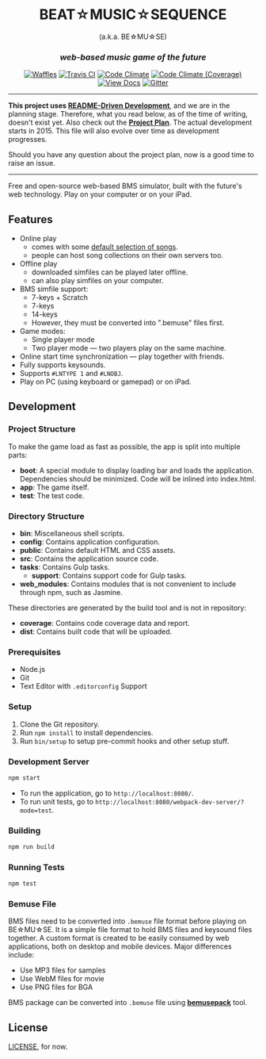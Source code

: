 <h1 align="center">BEAT☆MUSIC☆SEQUENCE</h1>

<p align="center">(a.k.a. BE☆MU☆SE)</p>

<h3 align="center"><em>web-based music game of the future</em></h3>

<p align="center">
  <a href="https://waffle.io/bemusic/bemuse"><img src="http://img.shields.io/badge/wow%20much-waffle-green.svg?style=flat" alt="Waffles"></a>
  <a href="https://travis-ci.org/bemusic/bemuse"><img src="https://img.shields.io/travis/bemusic/bemuse.svg?style=flat" alt="Travis CI"></a>
  <a href="https://codeclimate.com/github/bemusic/bemuse"><img src="https://img.shields.io/codeclimate/github/bemusic/bemuse.svg?style=flat" alt="Code Climate"></a>
  <a href="https://codeclimate.com/github/bemusic/bemuse"><img src="https://img.shields.io/codeclimate/coverage/github/bemusic/bemuse.svg?style=flat" alt="Code Climate (Coverage)"></a>
  <a href="http://bemusic.viewdocs.io/bemuse"><img src="https://img.shields.io/badge/view-docs-brightgreen.svg?style=flat" alt="View Docs"></a>
  <a href="https://gitter.im/bemusic/bemuse"><img src="https://img.shields.io/badge/gitter-join%20chat-green.svg?style=flat" alt="Gitter"></a>
</p>

---

__This project uses [README-Driven Development][RDD]__, and we are in the planning stage. Therefore, what you read below, as of the time of writing, doesn't exist yet. Also check out the [__Project Plan__][Plan]. The actual development starts in 2015. This file will also evolve over time as development progresses.

Should you have any question about the project plan, now is a good time to raise an issue.

[RDD]: http://tom.preston-werner.com/2010/08/23/readme-driven-development.html
[Plan]: (https://workflowy.com/s/ZM4dIDZWRR)

---

Free and open-source web-based BMS simulator, built with the future's web technology.
Play on your computer or on your iPad.

## Features

* Online play
  * comes with some [default selection of songs](https://github.com/bemusic/music).
  * people can host song collections on their own servers too.
* Offline play
  * downloaded simfiles can be played later offline.
  * can also play simfiles on your computer.
* BMS simfile support:
  * 7-keys + Scratch
  * 7-keys
  * 14-keys
  * However, they must be converted into ".bemuse" files first.
* Game modes:
  * Single player mode
  * Two player mode — two players play on the same machine.
* Online start time synchronization — play together with friends.
* Fully supports keysounds.
* Supports `#LNTYPE 1` and `#LNOBJ`.
* Play on PC (using keyboard or gamepad) or on iPad.


## Development


### Project Structure

To make the game load as fast as possible, the app is split into multiple parts:

- __boot__: A special module to display loading bar and loads the application.
  Dependencies should be minimized.
  Code will be inlined into index.html.
- __app__: The game itself.
- __test__: The test code.

### Directory Structure

- __bin__: Miscellaneous shell scripts.
- __config__: Contains application configuration.
- __public__: Contains default HTML and CSS assets.
- __src__: Contains the application source code.
- __tasks__: Contains Gulp tasks.
  - __support__: Contains support code for Gulp tasks.
- __web_modules__: Contains modules that is not convenient to include through npm, such as Jasmine.

These directories are generated by the build tool and is not in repository:

- __coverage__: Contains code coverage data and report.
- __dist__: Contains built code that will be uploaded.


### Prerequisites

- Node.js
- Git
- Text Editor with `.editorconfig` Support


### Setup

1. Clone the Git repository.
2. Run `npm install` to install dependencies.
3. Run `bin/setup` to setup pre-commit hooks and other setup stuff.


### Development Server

```bash
npm start
```

- To run the application, go to `http://localhost:8080/`.
- To run unit tests, go to `http://localhost:8080/webpack-dev-server/?mode=test`.


### Building

```bash
npm run build
```



### Running Tests

```bash
npm test
```



### Bemuse File

BMS files need to be converted into `.bemuse` file format before playing on BE☆MU☆SE.
It is a simple file format to hold BMS files and keysound files together.
A custom format is created to be easily consumed by web applications, both on desktop and mobile devices. Major differences include:

- Use MP3 files for samples
- Use WebM files for movie
- Use PNG files for BGA

BMS package can be converted into `.bemuse` file using [__bemusepack__][bemusepack] tool.

[bemusepack]: https://github.com/bemusic/pack

## License

[LICENSE](AGPLv3), for now.
